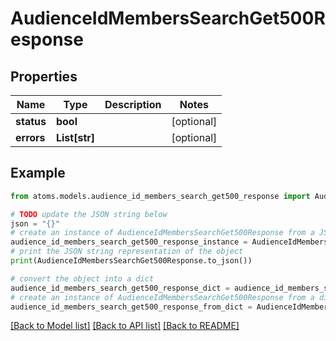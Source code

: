 # AudienceIdMembersSearchGet500Response


## Properties

Name | Type | Description | Notes
------------ | ------------- | ------------- | -------------
**status** | **bool** |  | [optional] 
**errors** | **List[str]** |  | [optional] 

## Example

```python
from atoms.models.audience_id_members_search_get500_response import AudienceIdMembersSearchGet500Response

# TODO update the JSON string below
json = "{}"
# create an instance of AudienceIdMembersSearchGet500Response from a JSON string
audience_id_members_search_get500_response_instance = AudienceIdMembersSearchGet500Response.from_json(json)
# print the JSON string representation of the object
print(AudienceIdMembersSearchGet500Response.to_json())

# convert the object into a dict
audience_id_members_search_get500_response_dict = audience_id_members_search_get500_response_instance.to_dict()
# create an instance of AudienceIdMembersSearchGet500Response from a dict
audience_id_members_search_get500_response_from_dict = AudienceIdMembersSearchGet500Response.from_dict(audience_id_members_search_get500_response_dict)
```
[[Back to Model list]](../README.md#documentation-for-models) [[Back to API list]](../README.md#documentation-for-api-endpoints) [[Back to README]](../README.md)


